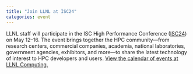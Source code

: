 ```yaml
---
title: "Join LLNL at ISC24"
categories: event
---
```


LLNL staff will participate in the ISC High Performance Conference ([ISC24](https://www.isc-hpc.com/)) on May 12–16. The event brings together the HPC community—from research centers, commercial companies, academia, national laboratories, government agencies, exhibitors, and more—to share the latest technology of interest to HPC developers and users. [View the calendar of events at LLNL Computing.](https://computing.llnl.gov/about/newsroom/isc24-event-calendar)
